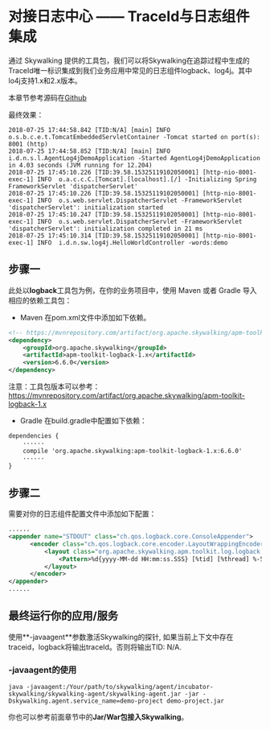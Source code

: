 # 对接日志中心 —— TraceId与日志组件集成

通过 Skywalking 提供的工具包，我们可以将Skywalking在追踪过程中生成的TraceId唯一标识集成到我们业务应用中常见的日志组件logback、log4j。其中lo4j支持1.x和2.x版本。

本章节参考源码在[Github](https://github.com/DaoCloud-Labs/DMP-Demo/blob/master/skywalking/dmp-skywalking-agent-examples-master/dmp-skywalking-agent-integration-log4j-demo/README.md)

最终效果：

```shell
2018-07-25 17:44:58.842 [TID:N/A] [main] INFO  o.s.b.c.e.t.TomcatEmbeddedServletContainer -Tomcat started on port(s): 8001 (http)
2018-07-25 17:44:58.852 [TID:N/A] [main] INFO  i.d.n.s.l.AgentLog4jDemoApplication -Started AgentLog4jDemoApplication in 4.03 seconds (JVM running for 12.204)
2018-07-25 17:45:10.226 [TID:39.58.15325119102050001] [http-nio-8001-exec-1] INFO  o.a.c.c.C.[Tomcat].[localhost].[/] -Initializing Spring FrameworkServlet 'dispatcherServlet'
2018-07-25 17:45:10.226 [TID:39.58.15325119102050001] [http-nio-8001-exec-1] INFO  o.s.web.servlet.DispatcherServlet -FrameworkServlet 'dispatcherServlet': initialization started
2018-07-25 17:45:10.247 [TID:39.58.15325119102050001] [http-nio-8001-exec-1] INFO  o.s.web.servlet.DispatcherServlet -FrameworkServlet 'dispatcherServlet': initialization completed in 21 ms
2018-07-25 17:45:10.314 [TID:39.58.15325119102050001] [http-nio-8001-exec-1] INFO  i.d.n.sw.log4j.HelloWorldController -words:demo
```

## 步骤一
此处以**logback**工具包为例，在你的业务项目中，使用 Maven 或者 Gradle 导入相应的依赖工具包：

- Maven
在pom.xml文件中添加如下依赖。

```xml
<!-- https://mvnrepository.com/artifact/org.apache.skywalking/apm-toolkit-logback-1.x -->
<dependency>
    <groupId>org.apache.skywalking</groupId>
    <artifactId>apm-toolkit-logback-1.x</artifactId>
    <version>6.6.0</version>
</dependency>
```

注意：工具包版本可以参考：https://mvnrepository.com/artifact/org.apache.skywalking/apm-toolkit-logback-1.x

- Gradle
在build.gradle中配置如下依赖：

```xml
dependencies {
	······
    compile 'org.apache.skywalking:apm-toolkit-logback-1.x:6.6.0'
	······
}
```

## 步骤二
需要对你的日志组件配置文件中添加如下配置：

```xml
......
<appender name="STDOUT" class="ch.qos.logback.core.ConsoleAppender">
      <encoder class="ch.qos.logback.core.encoder.LayoutWrappingEncoder">
          <layout class="org.apache.skywalking.apm.toolkit.log.logback.v1.x.TraceIdPatternLogbackLayout">
              <Pattern>%d{yyyy-MM-dd HH:mm:ss.SSS} [%tid] [%thread] %-5level %logger{36} -%msg%n</Pattern>
          </layout>
      </encoder>
</appender>
......
```

## 最终运行你的应用/服务
使用**-javaagent**参数激活Skywalking的探针, 如果当前上下文中存在traceid，logback将输出traceId。否则将输出TID: N/A.

### -javaagent的使用

```shell
java -javaagent:/Your/path/to/skywalking/agent/incubator-skywalking/skywalking-agent/skywalking-agent.jar -jar -Dskywalking.agent.service_name=demo-project demo-project.jar
```

你也可以参考前面章节中的**Jar/War包接入Skywalking**。